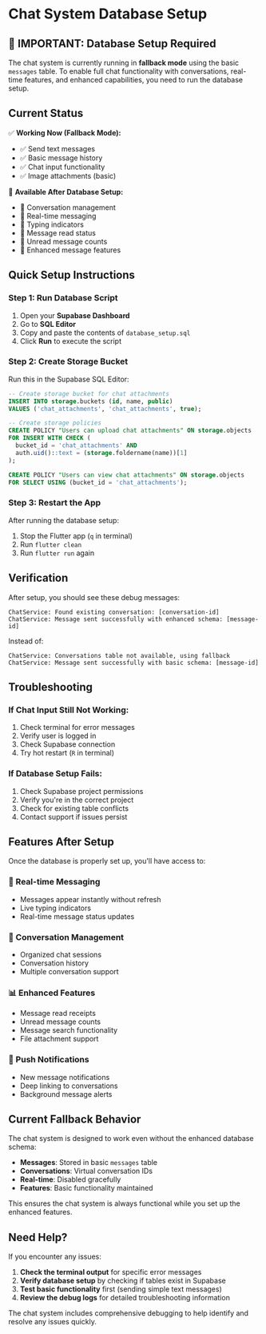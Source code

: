 # Chat System Database Setup

## 🚨 IMPORTANT: Database Setup Required

The chat system is currently running in **fallback mode** using the basic `messages` table. To enable full chat functionality with conversations, real-time features, and enhanced capabilities, you need to run the database setup.

## Current Status

✅ **Working Now (Fallback Mode):**
- ✅ Send text messages
- ✅ Basic message history
- ✅ Chat input functionality
- ✅ Image attachments (basic)

🔄 **Available After Database Setup:**
- 🔄 Conversation management
- 🔄 Real-time messaging
- 🔄 Typing indicators
- 🔄 Message read status
- 🔄 Unread message counts
- 🔄 Enhanced message features

## Quick Setup Instructions

### Step 1: Run Database Script
1. Open your **Supabase Dashboard**
2. Go to **SQL Editor**
3. Copy and paste the contents of `database_setup.sql`
4. Click **Run** to execute the script

### Step 2: Create Storage Bucket
Run this in the Supabase SQL Editor:

```sql
-- Create storage bucket for chat attachments
INSERT INTO storage.buckets (id, name, public) 
VALUES ('chat_attachments', 'chat_attachments', true);

-- Create storage policies
CREATE POLICY "Users can upload chat attachments" ON storage.objects
FOR INSERT WITH CHECK (
  bucket_id = 'chat_attachments' AND 
  auth.uid()::text = (storage.foldername(name))[1]
);

CREATE POLICY "Users can view chat attachments" ON storage.objects
FOR SELECT USING (bucket_id = 'chat_attachments');
```

### Step 3: Restart the App
After running the database setup:
1. Stop the Flutter app (`q` in terminal)
2. Run `flutter clean`
3. Run `flutter run` again

## Verification

After setup, you should see these debug messages:
```
ChatService: Found existing conversation: [conversation-id]
ChatService: Message sent successfully with enhanced schema: [message-id]
```

Instead of:
```
ChatService: Conversations table not available, using fallback
ChatService: Message sent successfully with basic schema: [message-id]
```

## Troubleshooting

### If Chat Input Still Not Working:
1. Check terminal for error messages
2. Verify user is logged in
3. Check Supabase connection
4. Try hot restart (`R` in terminal)

### If Database Setup Fails:
1. Check Supabase project permissions
2. Verify you're in the correct project
3. Check for existing table conflicts
4. Contact support if issues persist

## Features After Setup

Once the database is properly set up, you'll have access to:

### 🔄 Real-time Messaging
- Messages appear instantly without refresh
- Live typing indicators
- Real-time message status updates

### 💬 Conversation Management
- Organized chat sessions
- Conversation history
- Multiple conversation support

### 📊 Enhanced Features
- Message read receipts
- Unread message counts
- Message search functionality
- File attachment support

### 🔔 Push Notifications
- New message notifications
- Deep linking to conversations
- Background message alerts

## Current Fallback Behavior

The chat system is designed to work even without the enhanced database schema:

- **Messages**: Stored in basic `messages` table
- **Conversations**: Virtual conversation IDs
- **Real-time**: Disabled gracefully
- **Features**: Basic functionality maintained

This ensures the chat system is always functional while you set up the enhanced features.

## Need Help?

If you encounter any issues:

1. **Check the terminal output** for specific error messages
2. **Verify database setup** by checking if tables exist in Supabase
3. **Test basic functionality** first (sending simple text messages)
4. **Review the debug logs** for detailed troubleshooting information

The chat system includes comprehensive debugging to help identify and resolve any issues quickly.
